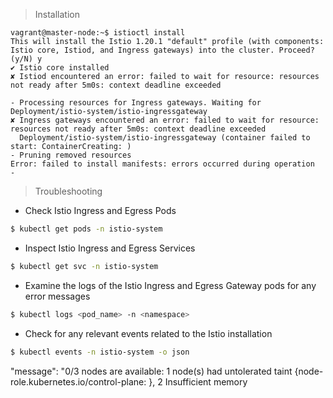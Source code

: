 
> Installation

```shell
vagrant@master-node:~$ istioctl install
This will install the Istio 1.20.1 "default" profile (with components: Istio core, Istiod, and Ingress gateways) into the cluster. Proceed? (y/N) y
✔ Istio core installed                                                                                                     
✘ Istiod encountered an error: failed to wait for resource: resources not ready after 5m0s: context deadline exceeded      
      
- Processing resources for Ingress gateways. Waiting for Deployment/istio-system/istio-ingressgateway                      
✘ Ingress gateways encountered an error: failed to wait for resource: resources not ready after 5m0s: context deadline exceeded
  Deployment/istio-system/istio-ingressgateway (container failed to start: ContainerCreating: )
- Pruning removed resources                                                                                                Error: failed to install manifests: errors occurred during operation
- 
```

> Troubleshooting

- Check Istio Ingress and Egress Pods
```bash
$ kubectl get pods -n istio-system
```

- Inspect Istio Ingress and Egress Services
```bash
$ kubectl get svc -n istio-system 
```

- Examine the logs of the Istio Ingress and Egress Gateway pods for any error messages
```bash
$ kubectl logs <pod_name> -n <namespace>
```

- Check for any relevant events related to the Istio installation
  
```bash
$ kubectl events -n istio-system -o json
```

"message": "0/3 nodes are available: 1 node(s) had untolerated taint {node-role.kubernetes.io/control-plane: }, 2 Insufficient memory

